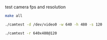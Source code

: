 test camera fps and resolution

```bash
make all
```

```bash
./camtest -d /dev/video0 -w 640 -h 480 -s 120

./camtest -r 640x480@120
```

